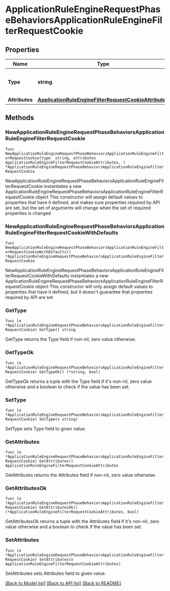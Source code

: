 # ApplicationRuleEngineRequestPhaseBehaviorsApplicationRuleEngineFilterRequestCookie

## Properties

Name | Type | Description | Notes
------------ | ------------- | ------------- | -------------
**Type** | **string** | * &#x60;filter_request_cookie&#x60; - filter_request_cookie | 
**Attributes** | [**ApplicationRuleEngineFilterRequestCookieAttributes**](ApplicationRuleEngineFilterRequestCookieAttributes.md) |  | 

## Methods

### NewApplicationRuleEngineRequestPhaseBehaviorsApplicationRuleEngineFilterRequestCookie

`func NewApplicationRuleEngineRequestPhaseBehaviorsApplicationRuleEngineFilterRequestCookie(type_ string, attributes ApplicationRuleEngineFilterRequestCookieAttributes, ) *ApplicationRuleEngineRequestPhaseBehaviorsApplicationRuleEngineFilterRequestCookie`

NewApplicationRuleEngineRequestPhaseBehaviorsApplicationRuleEngineFilterRequestCookie instantiates a new ApplicationRuleEngineRequestPhaseBehaviorsApplicationRuleEngineFilterRequestCookie object
This constructor will assign default values to properties that have it defined,
and makes sure properties required by API are set, but the set of arguments
will change when the set of required properties is changed

### NewApplicationRuleEngineRequestPhaseBehaviorsApplicationRuleEngineFilterRequestCookieWithDefaults

`func NewApplicationRuleEngineRequestPhaseBehaviorsApplicationRuleEngineFilterRequestCookieWithDefaults() *ApplicationRuleEngineRequestPhaseBehaviorsApplicationRuleEngineFilterRequestCookie`

NewApplicationRuleEngineRequestPhaseBehaviorsApplicationRuleEngineFilterRequestCookieWithDefaults instantiates a new ApplicationRuleEngineRequestPhaseBehaviorsApplicationRuleEngineFilterRequestCookie object
This constructor will only assign default values to properties that have it defined,
but it doesn't guarantee that properties required by API are set

### GetType

`func (o *ApplicationRuleEngineRequestPhaseBehaviorsApplicationRuleEngineFilterRequestCookie) GetType() string`

GetType returns the Type field if non-nil, zero value otherwise.

### GetTypeOk

`func (o *ApplicationRuleEngineRequestPhaseBehaviorsApplicationRuleEngineFilterRequestCookie) GetTypeOk() (*string, bool)`

GetTypeOk returns a tuple with the Type field if it's non-nil, zero value otherwise
and a boolean to check if the value has been set.

### SetType

`func (o *ApplicationRuleEngineRequestPhaseBehaviorsApplicationRuleEngineFilterRequestCookie) SetType(v string)`

SetType sets Type field to given value.


### GetAttributes

`func (o *ApplicationRuleEngineRequestPhaseBehaviorsApplicationRuleEngineFilterRequestCookie) GetAttributes() ApplicationRuleEngineFilterRequestCookieAttributes`

GetAttributes returns the Attributes field if non-nil, zero value otherwise.

### GetAttributesOk

`func (o *ApplicationRuleEngineRequestPhaseBehaviorsApplicationRuleEngineFilterRequestCookie) GetAttributesOk() (*ApplicationRuleEngineFilterRequestCookieAttributes, bool)`

GetAttributesOk returns a tuple with the Attributes field if it's non-nil, zero value otherwise
and a boolean to check if the value has been set.

### SetAttributes

`func (o *ApplicationRuleEngineRequestPhaseBehaviorsApplicationRuleEngineFilterRequestCookie) SetAttributes(v ApplicationRuleEngineFilterRequestCookieAttributes)`

SetAttributes sets Attributes field to given value.



[[Back to Model list]](../README.md#documentation-for-models) [[Back to API list]](../README.md#documentation-for-api-endpoints) [[Back to README]](../README.md)


